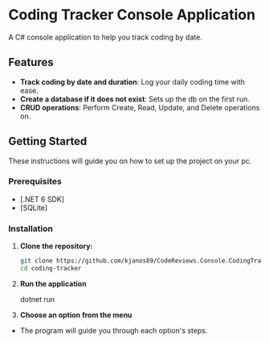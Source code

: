 # Coding Tracker Console Application

A C# console application to help you track coding by date.

## Features

- **Track coding by date and duration**: Log your daily coding time with ease.
- **Create a database if it does not exist**: Sets up the db on the first run.
- **CRUD operations**: Perform Create, Read, Update, and Delete operations on.

## Getting Started

These instructions will guide you on how to set up the project on your pc.

### Prerequisites

- [.NET 6 SDK]
- [SQLite]

### Installation

1. **Clone the repository:**

   ```sh
   git clone https://github.com/kjanos89/CodeReviews.Console.CodingTracker.git
   cd coding-tracker

2. **Run the application**
    
   dotnet run

3. **Choose an option from the menu**

- The program will guide you through each option's steps.
